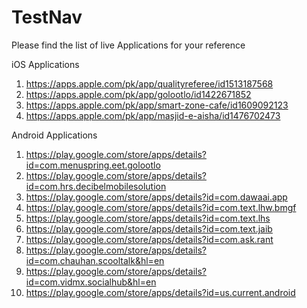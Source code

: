 # TestNav

Please find the list of live Applications for your reference

iOS Applications
1. https://apps.apple.com/pk/app/qualityreferee/id1513187568
2. https://apps.apple.com/pk/app/golootlo/id1422671852
3. https://apps.apple.com/pk/app/smart-zone-cafe/id1609092123
4. https://apps.apple.com/pk/app/masjid-e-aisha/id1476702473

Android Applications
1. https://play.google.com/store/apps/details?id=com.menuspring.eet.golootlo
2. https://play.google.com/store/apps/details?id=com.hrs.decibelmobilesolution
3. https://play.google.com/store/apps/details?id=com.dawaai.app
4. https://play.google.com/store/apps/details?id=com.text.lhw.bmgf
5. https://play.google.com/store/apps/details?id=com.text.lhs
6. https://play.google.com/store/apps/details?id=com.text.jaib
7. https://play.google.com/store/apps/details?id=com.ask.rant
8. https://play.google.com/store/apps/details?id=com.chauhan.scooltalk&hl=en
9. https://play.google.com/store/apps/details?id=com.vidmx.socialhub&hl=en
10. https://play.google.com/store/apps/details?id=us.current.android
